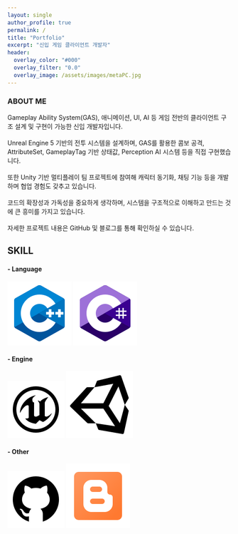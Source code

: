 ```yaml
---
layout: single
author_profile: true
permalink: /
title: "Portfolio"
excerpt: "신입 게임 클라이언트 개발자"
header:
  overlay_color: "#000"
  overlay_filter: "0.0"
  overlay_image: /assets/images/metaPC.jpg
---
```


<h3> ABOUT ME </h3>

Gameplay Ability System(GAS), 애니메이션, UI, AI 등 게임 전반의 클라이언트 구조 설계 및 구현이 가능한 신입 개발자입니다. <br>
<br>
Unreal Engine 5 기반의 전투 시스템을 설계하며, GAS를 활용한 콤보 공격, AttributeSet, GameplayTag 기반 상태값, Perception AI 시스템 등을 직접 구현했습니다.<br> 
<br>
또한 Unity 기반 멀티플레이 팀 프로젝트에 참여해 캐릭터 동기화, 채팅 기능 등을 개발하며 협업 경험도 갖추고 있습니다.<br>
<br>
코드의 확장성과 가독성을 중요하게 생각하며, 시스템을 구조적으로 이해하고 만드는 것에 큰 흥미를 가지고 있습니다.<br>
<br>
자세한 프로젝트 내용은 GitHub 및 블로그를 통해 확인하실 수 있습니다. <br>

<div class="skill_section">
  <h2> SKILL </h2>

  <div class="Language">
  <h4> - Language </h4>
    <div class="image"> 
      <img src="/assets/images/cpp.png" alt=""> 
      <img src="/assets/images/csharp.png" alt=""> 
    </div>
  </div>

  <div class="Engine">
  <h4> - Engine </h4>
    <div class="image"> 
      <img src="/assets/images/unreal.png" alt=""> 
      <img src="/assets/images/unity.png" alt=""> 
    </div>
  </div>

  <div class="Other">
  <h4> - Other </h4>
    <div class="image"> 
      <img src="/assets/images/github.png" alt=""> 
      <img src="/assets/images/blog.png" alt=""> 
    </div>
  </div>
</div>